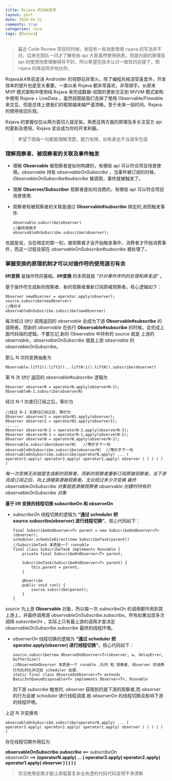 ```yaml
---
title: Rxjava 的归纳思考
layout: post
date: 2020-03-31
comments: true
categories: Java
tags: [RxJava] 
---
```


> 最近 Code Review 项目的时候，发现有一些场景使用 rxjava 的写法并不对。后来在团队一问才了解有些 api 大家虽然使用熟悉，但是内部的原理及 api 的使用场景理解得并不好。所以希望在技术认识一致性的前提下，把 rxjava 的体会同步给伙伴。

Rxjava从4年前走进 Androider 的视野后非常火，除了编程风格深受喜爱外，开发效率的提升也是至关重要。一直以来 Rxjava 都非常喜欢，非常顺手。从原来 MVP 模式架构中使用纯 Rxjava 来完成数据-视图的更新交互到 MVVM 模式架构中使用 Rxjava + LiveData ，虽然视图层我们去掉了使用 Observable/Flowable 来交互，但是总体上使我们的框架越来越严谨清晰。至于未来一段时间，Rxjava 的使用依旧乐观。

Rxjava 的掌握仅仅从两方面切入就足矣。熟悉这两方面的原理及多关注官方 api 的更新及使用，Rxjava 变会成为你的开发利器。

> 希望下面每一句都能理解清楚，能力有限，如有表达不当请多包涵

### 理解观察者、被观察者的关联及事件触发

* 理解 **Observable** 被观察者是如何构建的，有哪些 api 可以符合项目场景使用。*observable* 持有 *observableOnSubscribe* ，当事件被订阅的时候，*ObservableOnSubscribe#subscribe* 被调用，事件就被触发了。

* 理解 **Observer/Subscriber** 观察者是如何消费的，有哪些 api 可以符合项目场景使用.

* 观察者和被观察者的关联是通过 **Observable#subscribe** 绑定的,进而触发事件.

	```
	observable.subscribe(observer)
	//最终调用于
	observableOnSubscribe.subscribe(observer);
	```
也就是说，当在绑定的那一刻，被观察者才会开始触发事件，消费者才开始消费事件，而这一过程全部在 *observableOnSubscribe#subscribe* 被处理了。

### 掌握变换的原理机制才可以对操作符的使用游刃有余

**lift变换** 是操作符的基础，**lift变换** 的本质就是  *“针对事件序列的处理和再发送“* 。

基于操作符生成新的观察者，新的观察者重新订阅原被观察者。核心逻辑如下：

```
Observer newObserver = operator.apply(observer);
source.subscribe(newObserver)
//等价于 
observableOnSubscribe.subscribe(newObserver)
```

每次经过 *lift()* 调用返回的 *observable* 会成为下游 **Observable#subscribe** 的调用者，而新的 *observable*  在执行 **Observable#subscribe** 的时候，会完成上面代码端的逻辑。不要忘记,新的 Observable 中持有的 source 就是 上游的 *observable*，*observableOnSubscribe* 就是上游 *observable* 的 *observableOnSubscribe*。

那么 N 次的变换抽象为

```
Observable.lift1().lift2()...liftN-1().liftN().subscribe(observer)
```

第 N 次 *lift()* 返回的 *observable#subscribe* 逻辑为 

```
Observer observerN = operatorN.apply(observerN-1);
ObservableN-1.subscribe(observerN)
```
经过 N-1 次递归订阅之后，等价为

```
//经过 N-1 次递归订阅之后，等价为
Observer observer1 = operatorN1.apply(observer);
Observer observer2 = operatorN2.apply(observer1);
......
Observer observerN-2 = operatorN-2.apply(observerN-3);
Observer observerN-1 = operatorN-1.apply(observerN-2);
Observer observerN = operatorN.apply(observerN-1);
Observable.subscribe(observerN)   //等价于下一句
observableOnSubscribe.subscribe(observerN)  //等价于下一句
observableOnSubscribe.subscribe(operatorN.apply( ... ( operator3.apply( operator2.apply( operator1.apply( observer ) ) ) ) )  )
```

*每一次变换无非就是生成新的观察者，而新的观察者重新订阅原被观察者。当下游完成订阅之后，向上游搜索源被观察者。无论经过多少次变换 最终observableOnSubscribe 对象就是源被观察者 observable 创建时持有的 observableOnSubscribe 对象*

**基于 lift 变换的线程切换 subscribeOn 和 observeOn**

* *subscribeOn* 线程切换的逻辑为 **“通过 scheduler 把 source.subscribe(observer)  进行线程切换”**。核心代码如下：

	```
	final SubscribeOnObserver<T> parent = new SubscribeOnObserver<T>(observer);
	scheduler.scheduleDirect(new SubscribeTask(parent))
	//SubscribeTask 本质是一个 runnable
	final class SubscribeTask implements Runnable {
	    private final SubscribeOnObserver<T> parent;
	
	    SubscribeTask(SubscribeOnObserver<T> parent) {
	        this.parent = parent;
	    }
	
	    @Override
	    public void run() {
	        source.subscribe(parent);
	    }
	}
	```
*source* 为上游 **Observable** 对象，所以每一次 *subscribeOn* 的调用都作用到其上游上，并最终调用源 *observableOnSubscribe.subscribe*。所有如果出现多次调用 *subscribeOn* ，实际上只有最上游的调用才是决定 *observableOnSubscribe.subscribe* 最终的线程环境。



* *observerOn* 线程切换的逻辑为 **“通过 scheduler 把 operator.apply(observer) 进行线程切换”**。核心代码如下：

	```
	source.subscribe(new ObserveOnObserver<T>(observer, w, delayError, bufferSize))
	//ObserveOnObserver 本质是一个 runable ,队列 和 观察者, Observer 的消费行为队列化并交给 scheduler 处理.
	static final class ObserveOnObserver<T> extends BasicIntQueueDisposable<T> implements Observer<T>, Runnable 
	```

	则下游 *subscribe* 触发时, *observer* 获取到的是下游的观察者,而 *observer* 的行为会被 *scheduler* 进行线程调度.故 
*observerOn* 的线程切换会影响下游的线程环境。

上述 N 次变换有

```
observableOnSubscribe.subscribe(operatorN.apply( ... ( operator3.apply( operator2.apply( operator1.apply( observer ) ) ) ) )  )
```

存在线程切换作用后为

**observableOnSubscribe.subscribe**   <== *subscribeOn*    
*observeOn* ==>    **(operatorN.apply( ... ( operator3.apply( operator2.apply( operator1.apply( observer ) ) ) ) )**

> 灵活使用变换才能让承载着复杂业务逻的代码代码变得干净清晰









